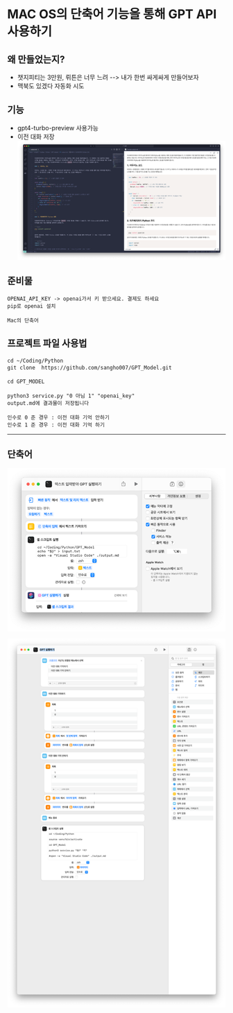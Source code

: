 MAC OS의 단축어 기능을 통해 GPT API 사용하기
=====================================



왜 만들었는지? 
-
- 챗지피티는 3만원, 뤼튼은 너무 느려 --> 내가 한번 싸게싸게 만들어보자 
- 맥북도 있겠다 자동화 시도 

## 기능
- gpt4-turbo-preview 사용가능
- 이전 대화 저장  
![img_2.png](img_2.png)

## 준비물 
    OPENAI_API_KEY -> openai가서 키 받으세요. 결제도 하세요
    pip로 openai 설치
    
    Mac의 단축어 

## 프로젝트 파일 사용법
    cd ~/Coding/Python
    git clone  https://github.com/sangho007/GPT_Model.git
    
    cd GPT_MODEL
    
    python3 service.py "0 아님 1" "openai_key"
    output.md에 결과물이 저장됩니다
    
    인수로 0 준 경우 : 이전 대화 기억 안하기 
    인수로 1 준 경우 : 이전 대화 기억 하기 
-------------
## 단축어 

![img.png](img.png)

![img_1.png](img_1.png)



